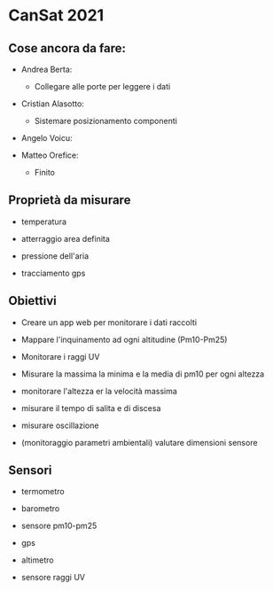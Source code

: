 # **CanSat 2021**

## Cose ancora da fare:

- Andrea Berta: 
    - Collegare alle porte per leggere i dati

- Cristian Alasotto:
    - Sistemare posizionamento componenti

- Angelo Voicu: 
    
- Matteo Orefice: 
    - Finito
 





## Proprietà da misurare

- temperatura

- atterraggio area definita

- pressione dell'aria

- tracciamento gps

## Obiettivi

- Creare un app web per monitorare i dati raccolti

- Mappare l'inquinamento ad ogni altitudine (Pm10-Pm25)

- Monitorare i raggi UV

- Misurare la massima la minima e la media di pm10 per ogni altezza

- monitorare l'altezza er la velocità massima

- misurare il tempo di salita e di discesa

- misurare oscillazione

- (monitoraggio parametri ambientali) valutare dimensioni sensore

## **Sensori**

- termometro

- barometro

- sensore pm10-pm25

- gps

- altimetro

- sensore raggi UV
